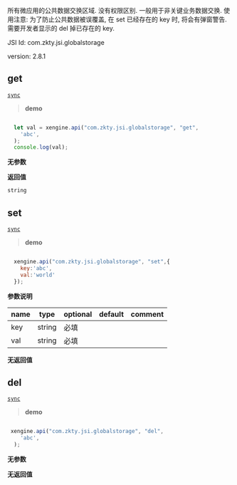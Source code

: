 


所有微应用的公共数据交换区域. 没有权限区别. 一般用于非关键业务数据交换. 
使用注意: 为了防止公共数据被误覆盖, 在 set 已经存在的 key 时, 将会有弹窗警告. 需要开发者显示的 del 掉已存在的 key. 



JSI Id: com.zkty.jsi.globalstorage

version: 2.8.1



## get
[`sync`](/docs/modules/模块-规范?id=jsi-调用)



> **demo**
``` js

  let val = xengine.api("com.zkty.jsi.globalstorage", "get",
    'abc',
  );
  console.log(val);

``` 

**无参数**


**返回值**
``` js
string
``` 



## set
[`sync`](/docs/modules/模块-规范?id=jsi-调用)



> **demo**
``` js

  xengine.api("com.zkty.jsi.globalstorage", "set",{
    key:'abc',
    val:'world'
  });

``` 

**参数说明**

| name                        | type      | optional | default   | comment  |
| --------------------------- | --------- | -------- | --------- |--------- |
| key | string | 必填 |  |  |
| val | string | 必填 |  |  |

**无返回值**



## del
[`sync`](/docs/modules/模块-规范?id=jsi-调用)



> **demo**
``` js

 xengine.api("com.zkty.jsi.globalstorage", "del",
    'abc',
  );

``` 

**无参数**


**无返回值**


    

